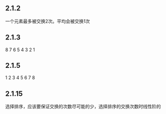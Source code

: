 ## 2.1.2
一个元素最多被交换2次。平均会被交换1次

## 2.1.3
8 7 6 5 4 3 2 1

## 2.1.5
1 2 3 4 5 6 7 8


## 2.1.15
选择排序，应该要保证交换的次数尽可能的少，选择排序的交换次数时线性阶的


